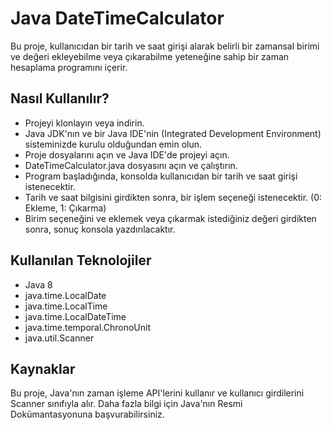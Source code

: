 # Java DateTimeCalculator
Bu proje, kullanıcıdan bir tarih ve saat girişi alarak belirli bir zamansal birimi ve değeri ekleyebilme veya çıkarabilme yeteneğine sahip bir zaman hesaplama programını içerir.

## Nasıl Kullanılır?
- Projeyi klonlayın veya indirin.
- Java JDK'nın ve bir Java IDE'nin (Integrated Development Environment) sisteminizde kurulu olduğundan emin olun.
- Proje dosyalarını açın ve Java IDE'de projeyi açın.
- DateTimeCalculator.java dosyasını açın ve çalıştırın.
- Program başladığında, konsolda kullanıcıdan bir tarih ve saat girişi istenecektir.
- Tarih ve saat bilgisini girdikten sonra, bir işlem seçeneği istenecektir. (0: Ekleme, 1: Çıkarma)
- Birim seçeneğini ve eklemek veya çıkarmak istediğiniz değeri girdikten sonra, sonuç konsola yazdırılacaktır.

 ## Kullanılan Teknolojiler
- Java 8
- java.time.LocalDate
- java.time.LocalTime
- java.time.LocalDateTime
- java.time.temporal.ChronoUnit
- java.util.Scanner

## Kaynaklar

Bu proje, Java'nın zaman işleme API'lerini kullanır ve kullanıcı girdilerini Scanner sınıfıyla alır. Daha fazla bilgi için Java'nın Resmi Dokümantasyonuna başvurabilirsiniz.
